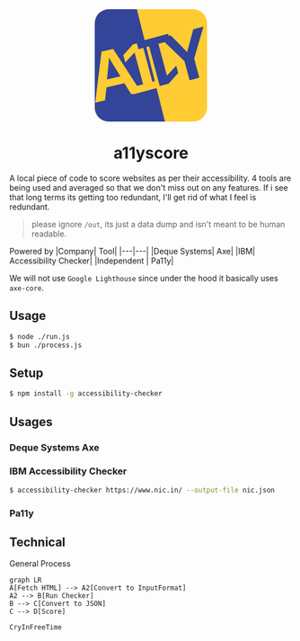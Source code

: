 <div align="center">
<svg xmlns="http://www.w3.org/2000/svg" font-family="Helvetica" font-size="320"
height="200px" width="200px" font-weight="700" viewBox="0 0 512 512">
<defs>
  <clipPath id="a">
    <rect width="100%" height="100%"  rx="64"/>
  </clipPath>
</defs>
<g clip-path="url(#a)">
<rect width="100%" height="100%" fill="#fc3"/>
<path fill="#349" d="M0 0h192l128 512H0z"/>
<text x="-102"  y="415" transform="rotate(-13)" fill="#fc3">A</text>
<text x="250"  y="425" transform="rotate(-15)" fill="#349">Y</text>
<text x="100"  y="360" transform="rotate(-15) translate(-50,60)" fill="#fc3">1</text>
<text x="230" y="360" transform="rotate(165) translate(-544,-555)"  fill="#349">1</text>
</g>
</svg>
<h1>a11yscore</h1>
</div>

A local piece of code to score websites as per their accessibility. 4 tools are being used and averaged so that we don't miss out on any features. If i see that long terms its getting too redundant, I'll get rid of what I feel is redundant.

> please ignore `/out`, its just a data dump and isn't meant to be human readable.

Powered by
|Company| Tool|
|---|---|
|Deque Systems| Axe|
|IBM| Accessibility Checker|
|Independent | Pa11y|

We will not use `Google Lighthouse` since under the hood it basically uses `axe-core`.

## Usage
```bash
$ node ./run.js
$ bun ./process.js
```

## Setup
```bash
$ npm install -g accessibility-checker
```

## Usages
### Deque Systems Axe

### IBM Accessibility Checker
```bash
$ accessibility-checker https://www.nic.in/ --output-file nic.json
```

### Pa11y

## Technical
General Process
```mermaid
graph LR
A[Fetch HTML] --> A2[Convert to InputFormat]
A2 --> B[Run Checker]
B --> C[Convert to JSON]
C --> D[Score]

CryInFreeTime
```

<!--
https://www.nic.in/
 -->